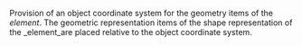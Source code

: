 ﻿Provision of an object coordinate system for the geometry items of the _element_. The geometric representation items of the shape representation of the _element_are placed relative to the object coordinate system.